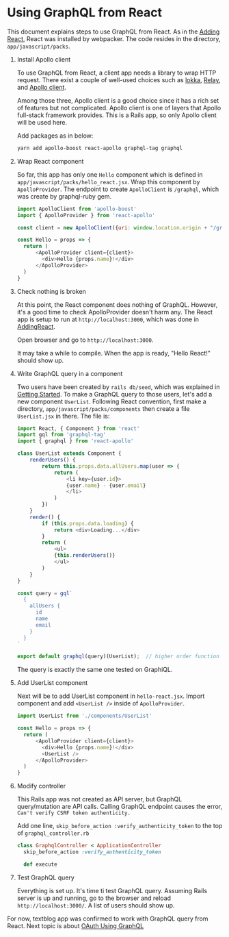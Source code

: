 # Using GraphQL from React

This document explains steps to use GraphQL from React.
As in the [Adding React](AddingReact.md), React was installed by webpacker.
The code resides in the directory, `app/javascript/packs`.

1. Install Apollo client

    To use GraphQL from React, a client app needs a library to wrap HTTP request.
    There exist a couple of well-used choices such as [lokka](https://github.com/kadirahq/lokka),
    [Relay](https://facebook.github.io/relay/), and [Apollo client](https://www.apollographql.com/docs/react/).

    Among those three, Apollo client is a good choice since it has a rich set of features but
    not complicated. Apollo client is one of layers that Apollo full-stack framework provides.
    This is a Rails app, so only Apollo client will be used here.
    
    Add packages as in below:

    ```bash
    yarn add apollo-boost react-apollo graphql-tag graphql
    ```

2. Wrap React component

    So far, this app has only one `Hello` component which is defined in `app/javascript/packs/hello_react.jsx`.
    Wrap this component by `ApolloProvider`. The endpoint to create `ApolloClient` is `/graphql`,
    which was create by graphql-ruby gem.
    
    ```javascript
    import ApolloClient from 'apollo-boost'
    import { ApolloProvider } from 'react-apollo'
 
    const client = new ApolloClient({uri: window.location.origin + "/graphql"});
 
    const Hello = props => {
      return (
          <ApolloProvider client={client}>
            <div>Hello {props.name}!</div>
          </ApolloProvider>
      )
    }
    ```

3. Check nothing is broken

    At this point, the React component does nothing of GraphQL. However, it's a good time
    to check ApolloProvider doesn't harm any. The React app is setup to run at
    `http://localhost:3000`, which was done in [AddingReact](./AddingReact.md).
    
    Open browser and go to `http://localhost:3000`.
    
    It may take a while to compile. When the app is ready, "Hello React!" should show up.

4. Write GraphQL query in a component

    Two users have been created by `rails db/seed`, which was explained in
    [Getting Started](./GettingStarted.md). To make a GraphQL query to those users,
    let's add a new component `UserList`. Following React convention, first make a directory,
    `app/javascript/packs/components` then create a file `UserList.jsx` in there. The file is:
    
    ```javascript
    import React, { Component } from 'react'
    import gql from 'graphql-tag'
    import { graphql } from 'react-apollo'
    
    class UserList extends Component {
        renderUsers() {
            return this.props.data.allUsers.map(user => {
                return (
                    <li key={user.id}>
                    {user.name} - {user.email}
                    </li>
                )
            })
        }
        render() {
            if (this.props.data.loading) {
                return <div>Loading...</div>
            }
            return (
                <ul>
                {this.renderUsers()}
                </ul>
            )
        }
    }
    
    const query = gql`
      {
        allUsers {
          id
          name
          email
        }
      }
    `
    
    export default graphql(query)(UserList);  // higher order function call
    ```
    The query is exactly the same one tested on GraphiQL.

5. Add UserList component

    Next will be to add UserList component in `hello-react.jsx`. Import component and
    add `<UserList />` inside of `ApolloProvider`.
    
    ```javascript
    import UserList from './components/UserList'
 
    const Hello = props => {
      return (
          <ApolloProvider client={client}>
            <div>Hello {props.name}!</div>
            <UserList />
          </ApolloProvider>
      )
    }
    ```

6. Modify controller

    This Rails app was not created as API server, but GraphQL query/mutation are API calls.
    Calling GraphQL endpoint causes the error, `Can't verify CSRF token authenticity.`
    
    Add one line, `skip_before_action :verify_authenticity_token` to the top of `graphql_controller.rb`
    
    ```ruby
    class GraphqlController < ApplicationController
      skip_before_action :verify_authenticity_token
    
      def execute
    ```

7. Test GraphQL query

    Everything is set up. It's time ti test GraphQL query.
    Assuming Rails server is up and running, go to the browser and reload
    `http://localhost:3000/`. A list of users should show up.
    
For now, textblog app was confirmed to work with GraphQL query from React.
Next topic is about [OAuth Using GraphQL](./OAuthUsingGraphQL.md)
